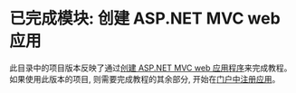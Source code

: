 # <a name="completed-module-create-an-aspnet-mvc-web-app"></a>已完成模块: 创建 ASP.NET MVC web 应用

此目录中的项目版本反映了通过[创建 ASP.NET MVC web 应用程序](https://docs.microsoft.com/graph/training/aspnet-tutorial?tutorial-step=1)来完成教程。 如果使用此版本的项目, 则需要完成教程的其余部分, 开始在[门户中注册应用](https://docs.microsoft.com/graph/training/aspnet-tutorial?tutorial-step=2)。